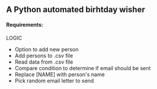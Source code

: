 ## A Python automated birhtday wisher

#### Requirements:

LOGIC
- Option to add new person
- Add persons to .csv file
- Read data from .csv file
- Compare condition to determine if email should be sent
- Replace [NAME] with person's name
- Pick random email letter to send
